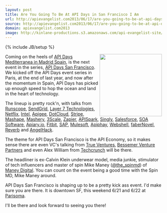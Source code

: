 ```yaml
---
layout: post
title: Are You Going To Be At API Days in San Francisco I Am
url: http://apievangelist.com2013/06/17/are-you-going-to-be-at-api-days-in-san-francisco--i-am/
source: http://apievangelist.com2013/06/17/are-you-going-to-be-at-api-days-in-san-francisco--i-am/
domain: apievangelist.com2013
image: http://kinlane-productions.s3.amazonaws.com/api-evangelist-site/blog/api-days-san-francisco-logo.png
---
```

{% include JB/setup %}<p>
     <a href="http://sf.apidays.io/" target="_blank"><img src="https://s3.amazonaws.com/kinlane-productions/events/api-days-san-francisco/api-days-san-francisco-logo.png"  width="200" align="right" /></a>
</p>
<p>
     Coming on the heels of <a href="/2013/06/04/apidays-mediterranea-is-a-wrap/">API Days Mediterranea in Madrid Spain</a>, is the next event in the series, <a href="http://sf.apidays.io/">API Days San Francisco</a>. We kicked off the API Days event series in Paris, at the end of last year, and now after the momentum in Spain, API Days has picked up enough speed to hop the ocean and land in the heart of technology.
</p>
<p>
     The lineup is pretty rock'n, with talks from <a href="http://runscope.com">Runscope</a>, <a href="http://sendgrid.com">SendGrid</a>, <a href="http://www.layer7tech.com/">Layer 7 Technologies</a>, <a href="http://netflix.com">Netflix</a>, <a href="http://intel.com">Intel</a>, <a href="http://apigee.com">Apigee</a>, <a href="https://www.dotcloud.com/">DotCloud</a>, <a href="http://stripe.com">Stripe</a>, <a href="http://mashape.com">Mashape</a>, <a href="http://mashery.com">Mashery</a>, <a href="http://3scale.net">3Scale</a>, <a href="http://zapier.com">Zapier</a>, <a href="http://apispark.com">APISpark</a>, <a href="http://singly.com">Singly</a>, <a href="http://salesforce.com">Salesforce</a>, <a href="http://soa.com">SOA Software</a>, <a href="http://apiary.io">Apiary.io</a>, <a href="http://fitbit.com">Fitbit</a>, <a href="http://sap.com">SAP</a>, <a href="http://mulesoft.com">Mulesoft</a>, <a href="http://apiphany.com">Apiphay</a>, <a href="http://webshell.io">Webshell</a>, <a href="http://www.fabernovel.com/en/">faberNovel</a>, <a href="http://helloreverb.com/">Reverb</a> and <a href="http://angelhack.com/">AngelHack</a>.
</p>
<p>
     The theme for API Days San Francisco is the API Economy, so it makes sense there are even VC's talking from <a href="http://www.trueventures.com/">True Ventures</a>, <a href="https://www.bvp.com/">Bessemer Venture Partners</a> and even Alex William from <a href="http://techcrunch.com">Techcrunch</a> will be there.
</p>
<p>
     The headliner is ex-Calvin Klein underwear model, media junkie, stimulator of tech influencers and master of spin Mike Maney (<a href="https://twitter.com/the_spinmd">@the_spinmd</a>) of <a href="http://maneydigital.com/">Maney Digital</a>. You can count on the event being a good time with the Spin MD, Mike Maney around.
</p>
<p>
     API Days San Francisco is shaping up to be a pretty kick ass event. I'd make sure you are there. It is downtown SF, this weekend 6/21 and 6/22 at <a href="http://www.parisoma.com/">Parisoma</a>.
</p>
<p>
     I'll be there and look forward to seeing you there!
</p>
